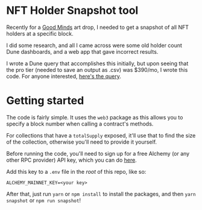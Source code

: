 # NFT Holder Snapshot tool
Recently for a [Good Minds](https://twitter.com/goodmindsnft) art drop, I needed to get a snapshot of all NFT holders at a specific block.

I did some research, and all I came across were some old holder count Dune dashboards, and a web app that gave incorrect results.

I wrote a Dune query that accomplishes this initially, but upon seeing that the pro tier (needed to save an output as .csv) was $390/mo, I wrote this code. For anyone interested, [here's the query](https://dune.com/queries/1208587).

# Getting started
The code is fairly simple. It uses the `web3` package as this allows you to specify a block number when calling a contract's methods.

For collections that have a `totalSupply` exposed, it'll use that to find the size of the collection, otherwise you'll need to provide it yourself.

Before running the code, you'll need to sign up for a free Alchemy (or any other RPC provider) API key, which you can do [here](https://www.alchemy.com/pricing).

Add this key to a `.env` file in the *root* of this repo, like so:

```
ALCHEMY_MAINNET_KEY=<your key>
```

After that, just run `yarn` or `npm install` to install the packages, and then `yarn snapshot` or `npm run snapshot`!

